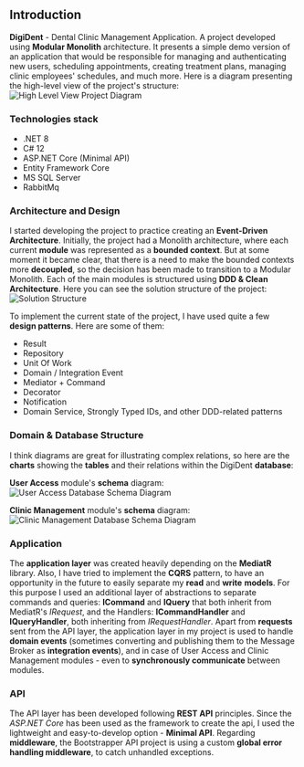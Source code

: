 ## Introduction
**DigiDent** - Dental Clinic Management Application. A project developed using **Modular Monolith** architecture. It presents a simple demo version of an application that would be responsible for managing and authenticating new users, scheduling appointments, creating treatment plans, managing clinic employees' schedules, and much more. Here is a diagram presenting the high-level view of the project's structure:
![High Level View Project Diagram]("docs/Images/DigiDent_HighLevel_Diagram.png")

### Technologies stack
- .NET 8
- C# 12
- ASP.NET Core (Minimal API)
- Entity Framework Core
- MS SQL Server
- RabbitMq

### Architecture and Design
I started developing the project to practice creating an **Event-Driven Architecture**. Initially, the project had a Monolith architecture, where each current **module** was represented as a **bounded context**. But at some moment it became clear, that there is a need to make the bounded contexts more **decoupled**, so the decision has been made to transition to a Modular Monolith. Each of the main modules is structured using **DDD & Clean Architecture**. Here you can see the solution structure of the project:
![Solution Structure]("docs/Images/SolutionStructure_Diagram.png")

To implement the current state of the project, I have used quite a few **design patterns**. Here are some of them:
- Result
- Repository 
- Unit Of Work
- Domain / Integration Event
- Mediator + Command
- Decorator
- Notification
- Domain Service, Strongly Typed IDs, and other DDD-related patterns

### Domain & Database Structure
I think diagrams are great for illustrating complex relations, so here are the **charts** showing the **tables** and their relations within the DigiDent **database**:

**User Access** module's **schema** diagram:
![User Access Database Schema Diagram]("docs/Images/UserAccessSchema_Diagram.png")

**Clinic Management** module's **schema** diagram:
![Clinic Management Database Schema Diagram]("docs/Images/ClinicManagementSchema_Diagram.png")

### Application 
The **application layer** was created heavily depending on the **MediatR** library. Also, I have tried to implement the **CQRS** pattern, to have an opportunity in the future to easily separate my **read** and **write** **models**. For this purpose I used an additional layer of abstractions to separate commands and queries: **ICommand** and **IQuery** that both inherit from MediatR's *IRequest*, and the Handlers: **ICommandHandler** and **IQueryHandler**, both inheriting from *IRequestHandler*. Apart from **requests** sent from the API layer, the application layer in my project is used to handle **domain events** (sometimes converting and publishing them to the Message Broker as **integration events**), and in case of User Access and Clinic Management modules - even to **synchronously communicate** between modules.

### API
The API layer has been developed following **REST API** principles. Since the *ASP.NET Core* has been used as the framework to create the api, I used the lightweight and easy-to-develop option - **Minimal API**. Regarding **middleware**, the Bootstrapper API project is using a custom **global error handling middleware**, to catch unhandled exceptions.
